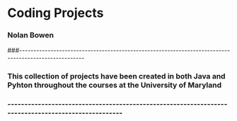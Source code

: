 # Coding Projects
### Nolan Bowen
###-----------------------------------------------------------------------------------------------------
### This collection of projects have been created in both Java and Pyhton throughout the courses at the University of Maryland
### ---------------------------------------------------------------------------------------------------
